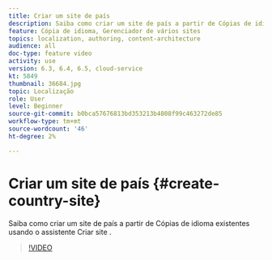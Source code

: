```yaml
---
title: Criar um site de país
description: Saiba como criar um site de país a partir de Cópias de idioma existentes usando o assistente Criar site .
feature: Cópia de idioma, Gerenciador de vários sites
topics: localization, authoring, content-architecture
audience: all
doc-type: feature video
activity: use
version: 6.3, 6.4, 6.5, cloud-service
kt: 5849
thumbnail: 36684.jpg
topic: Localização
role: User
level: Beginner
source-git-commit: b0bca57676813bd353213b4808f99c463272de85
workflow-type: tm+mt
source-wordcount: '46'
ht-degree: 2%

---
```



# Criar um site de país {#create-country-site}

Saiba como criar um site de país a partir de Cópias de idioma existentes usando o assistente Criar site .

>[!VIDEO](https://video.tv.adobe.com/v/36684?quality=12&learn=on)
